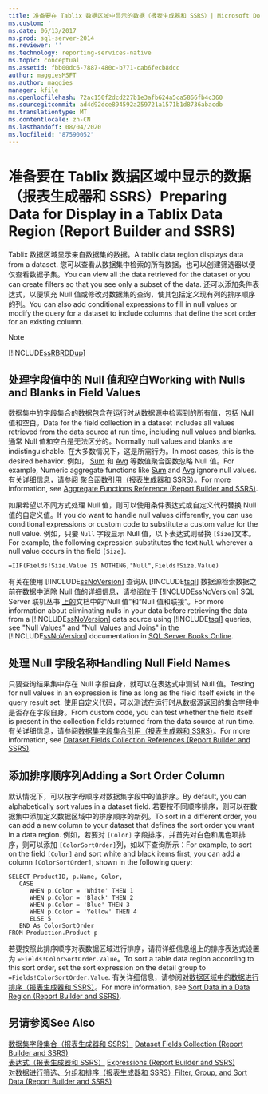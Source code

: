 ```yaml
---
title: 准备要在 Tablix 数据区域中显示的数据（报表生成器和 SSRS）| Microsoft Docs
ms.custom: ''
ms.date: 06/13/2017
ms.prod: sql-server-2014
ms.reviewer: ''
ms.technology: reporting-services-native
ms.topic: conceptual
ms.assetid: fbb00dc6-7887-480c-b771-cab6fecb8dcc
author: maggiesMSFT
ms.author: maggies
manager: kfile
ms.openlocfilehash: 72ac150f2dcd227b1e3afb624a5ca5866fb4c360
ms.sourcegitcommit: ad4d92dce894592a259721a1571b1d8736abacdb
ms.translationtype: MT
ms.contentlocale: zh-CN
ms.lasthandoff: 08/04/2020
ms.locfileid: "87590052"
---
```

# <a name="preparing-data-for-display-in-a-tablix-data-region-report-builder-and-ssrs"></a><span data-ttu-id="1b22d-102">准备要在 Tablix 数据区域中显示的数据（报表生成器和 SSRS）</span><span class="sxs-lookup"><span data-stu-id="1b22d-102">Preparing Data for Display in a Tablix Data Region (Report Builder and SSRS)</span></span>
  <span data-ttu-id="1b22d-103">Tablix 数据区域显示来自数据集的数据。</span><span class="sxs-lookup"><span data-stu-id="1b22d-103">A tablix data region displays data from a dataset.</span></span> <span data-ttu-id="1b22d-104">您可以查看从数据集中检索的所有数据，也可以创建筛选器以便仅查看数据子集。</span><span class="sxs-lookup"><span data-stu-id="1b22d-104">You can view all the data retrieved for the dataset or you can create filters so that you see only a subset of the data.</span></span> <span data-ttu-id="1b22d-105">还可以添加条件表达式，以便填充 Null 值或修改对数据集的查询，使其包括定义现有列的排序顺序的列。</span><span class="sxs-lookup"><span data-stu-id="1b22d-105">You can also add conditional expressions to fill in null values or modify the query for a dataset to include columns that define the sort order for an existing column.</span></span>  
  
> [!NOTE]  
>  [!INCLUDE[ssRBRDDup](../../includes/ssrbrddup-md.md)]  
  
## <a name="working-with-nulls-and-blanks-in-field-values"></a><span data-ttu-id="1b22d-106">处理字段值中的 Null 值和空白</span><span class="sxs-lookup"><span data-stu-id="1b22d-106">Working with Nulls and Blanks in Field Values</span></span>  
 <span data-ttu-id="1b22d-107">数据集中的字段集合的数据包含在运行时从数据源中检索到的所有值，包括 Null 值和空白。</span><span class="sxs-lookup"><span data-stu-id="1b22d-107">Data for the field collection in a dataset includes all values retrieved from the data source at run time, including null values and blanks.</span></span> <span data-ttu-id="1b22d-108">通常 Null 值和空白是无法区分的。</span><span class="sxs-lookup"><span data-stu-id="1b22d-108">Normally null values and blanks are indistinguishable.</span></span> <span data-ttu-id="1b22d-109">在大多数情况下，这是所需行为。</span><span class="sxs-lookup"><span data-stu-id="1b22d-109">In most cases, this is the desired behavior.</span></span> <span data-ttu-id="1b22d-110">例如， [Sum](report-builder-functions-sum-function.md) 和 [Avg](report-builder-functions-avg-function.md) 等数值聚合函数忽略 Null 值。</span><span class="sxs-lookup"><span data-stu-id="1b22d-110">For example, Numeric aggregate functions like [Sum](report-builder-functions-sum-function.md) and [Avg](report-builder-functions-avg-function.md) ignore null values.</span></span> <span data-ttu-id="1b22d-111">有关详细信息，请参阅 [聚合函数引用（报表生成器和 SSRS）](report-builder-functions-aggregate-functions-reference.md)。</span><span class="sxs-lookup"><span data-stu-id="1b22d-111">For more information, see [Aggregate Functions Reference &#40;Report Builder and SSRS&#41;](report-builder-functions-aggregate-functions-reference.md).</span></span>  
  
 <span data-ttu-id="1b22d-112">如果希望以不同方式处理 Null 值，则可以使用条件表达式或自定义代码替换 Null 值的自定义值。</span><span class="sxs-lookup"><span data-stu-id="1b22d-112">If you do want to handle null values differently, you can use conditional expressions or custom code to substitute a custom value for the null value.</span></span> <span data-ttu-id="1b22d-113">例如，只要 `Null` 字段显示 Null 值，以下表达式则替换 `[Size]`文本。</span><span class="sxs-lookup"><span data-stu-id="1b22d-113">For example, the following expression substitutes the text `Null` wherever a null value occurs in the field `[Size]`.</span></span>  
  
```  
=IIF(Fields!Size.Value IS NOTHING,"Null",Fields!Size.Value)  
```  
  
 <span data-ttu-id="1b22d-114">有关在使用 [!INCLUDE[ssNoVersion](../../includes/ssnoversion-md.md)] 查询从 [!INCLUDE[tsql](../../includes/tsql-md.md)] 数据源检索数据之前在数据中消除 Null 值的详细信息，请参阅位于 [!INCLUDE[ssNoVersion](../../includes/ssnoversion-md.md)] SQL Server 联机丛书 [上的](https://go.microsoft.com/fwlink/?linkid=120955)文档中的“Null 值”和“Null 值和联接”。</span><span class="sxs-lookup"><span data-stu-id="1b22d-114">For more information about eliminating nulls in your data before retrieving the data from a [!INCLUDE[ssNoVersion](../../includes/ssnoversion-md.md)] data source using [!INCLUDE[tsql](../../includes/tsql-md.md)] queries, see "Null Values" and "Null Values and Joins" in the [!INCLUDE[ssNoVersion](../../includes/ssnoversion-md.md)] documentation in [SQL Server Books Online](https://go.microsoft.com/fwlink/?linkid=120955).</span></span>  
  
## <a name="handling-null-field-names"></a><span data-ttu-id="1b22d-115">处理 Null 字段名称</span><span class="sxs-lookup"><span data-stu-id="1b22d-115">Handling Null Field Names</span></span>  
 <span data-ttu-id="1b22d-116">只要查询结果集中存在 Null 字段自身，就可以在表达式中测试 Null 值。</span><span class="sxs-lookup"><span data-stu-id="1b22d-116">Testing for null values in an expression is fine as long as the field itself exists in the query result set.</span></span> <span data-ttu-id="1b22d-117">使用自定义代码，可以测试在运行时从数据源返回的集合字段中是否存在字段自身。</span><span class="sxs-lookup"><span data-stu-id="1b22d-117">From custom code, you can test whether the field itself is present in the collection fields returned from the data source at run time.</span></span> <span data-ttu-id="1b22d-118">有关详细信息，请参阅[数据集字段集合引用（报表生成器和 SSRS）](built-in-collections-dataset-fields-collection-references-report-builder.md)。</span><span class="sxs-lookup"><span data-stu-id="1b22d-118">For more information, see [Dataset Fields Collection References &#40;Report Builder and SSRS&#41;](built-in-collections-dataset-fields-collection-references-report-builder.md).</span></span>  
  
## <a name="adding-a-sort-order-column"></a><span data-ttu-id="1b22d-119">添加排序顺序列</span><span class="sxs-lookup"><span data-stu-id="1b22d-119">Adding a Sort Order Column</span></span>  
 <span data-ttu-id="1b22d-120">默认情况下，可以按字母顺序对数据集字段中的值排序。</span><span class="sxs-lookup"><span data-stu-id="1b22d-120">By default, you can alphabetically sort values in a dataset field.</span></span> <span data-ttu-id="1b22d-121">若要按不同顺序排序，则可以在数据集中添加定义数据区域中的排序顺序的新列。</span><span class="sxs-lookup"><span data-stu-id="1b22d-121">To sort in a different order, you can add a new column to your dataset that defines the sort order you want in a data region.</span></span> <span data-ttu-id="1b22d-122">例如，若要对 `[Color]` 字段排序，并首先对白色和黑色项排序，则可以添加 `[ColorSortOrder]`列，如以下查询所示：</span><span class="sxs-lookup"><span data-stu-id="1b22d-122">For example, to sort on the field `[Color]` and sort white and black items first, you can add a column `[ColorSortOrder]`, shown in the following query:</span></span>  
  
```  
SELECT ProductID, p.Name, Color,  
   CASE  
      WHEN p.Color = 'White' THEN 1  
      WHEN p.Color = 'Black' THEN 2  
      WHEN p.Color = 'Blue' THEN 3  
      WHEN p.Color = 'Yellow' THEN 4  
      ELSE 5  
   END As ColorSortOrder  
FROM Production.Product p  
```  
  
 <span data-ttu-id="1b22d-123">若要按照此排序顺序对表数据区域进行排序，请将详细信息组上的排序表达式设置为 `=Fields!ColorSortOrder.Value`。</span><span class="sxs-lookup"><span data-stu-id="1b22d-123">To sort a table data region according to this sort order, set the sort expression on the detail group to `=Fields!ColorSortOrder.Value`.</span></span> <span data-ttu-id="1b22d-124">有关详细信息，请参阅[对数据区域中的数据进行排序（报表生成器和 SSRS）](sort-data-in-a-data-region-report-builder-and-ssrs.md)。</span><span class="sxs-lookup"><span data-stu-id="1b22d-124">For more information, see [Sort Data in a Data Region &#40;Report Builder and SSRS&#41;](sort-data-in-a-data-region-report-builder-and-ssrs.md).</span></span>  
  
## <a name="see-also"></a><span data-ttu-id="1b22d-125">另请参阅</span><span class="sxs-lookup"><span data-stu-id="1b22d-125">See Also</span></span>  
 <span data-ttu-id="1b22d-126">[数据集字段集合（报表生成器和 SSRS）](../report-data/dataset-fields-collection-report-builder-and-ssrs.md) </span><span class="sxs-lookup"><span data-stu-id="1b22d-126">[Dataset Fields Collection &#40;Report Builder and SSRS&#41;](../report-data/dataset-fields-collection-report-builder-and-ssrs.md) </span></span>  
 <span data-ttu-id="1b22d-127">[表达式（报表生成器和 SSRS）](expressions-report-builder-and-ssrs.md) </span><span class="sxs-lookup"><span data-stu-id="1b22d-127">[Expressions &#40;Report Builder and SSRS&#41;](expressions-report-builder-and-ssrs.md) </span></span>  
 [<span data-ttu-id="1b22d-128">对数据进行筛选、分组和排序（报表生成器和 SSRS）</span><span class="sxs-lookup"><span data-stu-id="1b22d-128">Filter, Group, and Sort Data &#40;Report Builder and SSRS&#41;</span></span>](filter-group-and-sort-data-report-builder-and-ssrs.md)  
  
  
